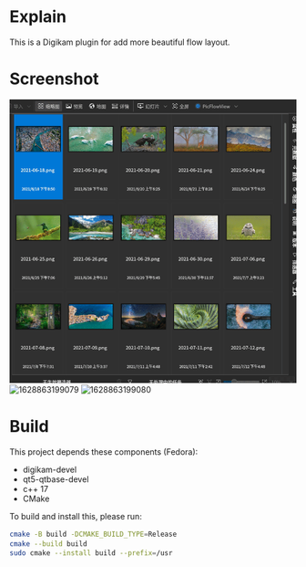 
# Explain

This is a Digikam plugin for add more beautiful flow layout.

# Screenshot

![628863199077](screenshot/1.gif)
![1628863199079](./screenshot/缩放.gif)
![1628863199080](./screenshot/节省内存.gif)

# Build

This project depends these components (Fedora):

- digikam-devel
- qt5-qtbase-devel
- c++ 17
- CMake

To build and install this, please run:

```bash
cmake -B build -DCMAKE_BUILD_TYPE=Release
cmake --build build
sudo cmake --install build --prefix=/usr
```

